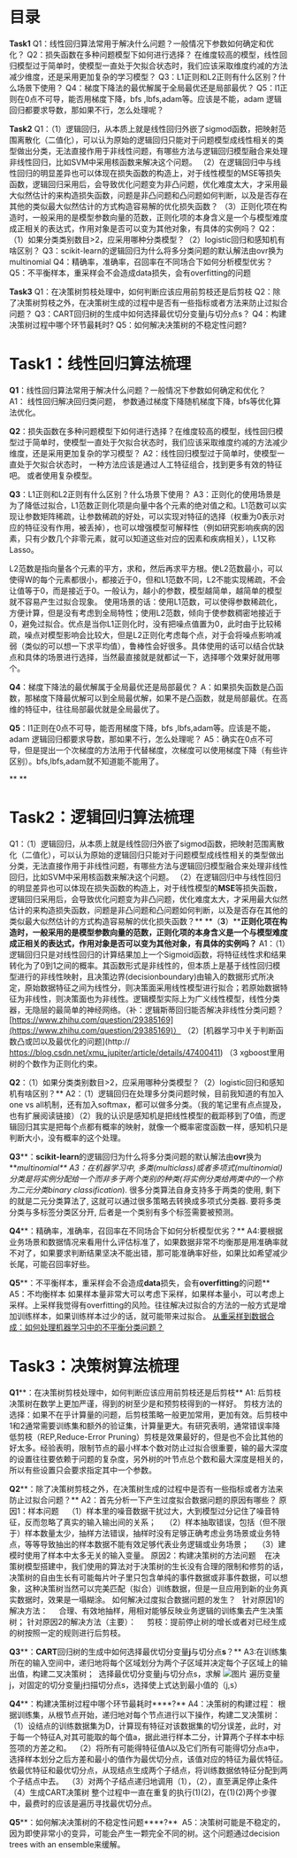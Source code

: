 # 目录
**Task1**
Q1：线性回归算法常用于解决什么问题？一般情况下参数如何确定和优化？
Q2：损失函数在多种问题模型下如何进行选择？ 在维度较高的模型，线性回归模型过于简单时，使模型一直处于欠拟合状态时，我们应该采取维度约减的方法减少维度，还是采用更加复杂的学习模型？
Q3：L1正则和L2正则有什么区别？什么场景下使用？
Q4：梯度下降法的最优解属于全局最优还是局部最优？
Q5：l1正则在0点不可导，能否用梯度下降，bfs ,lbfs,adam等。应该是不能，adam 逻辑回归都要求导数，那如果不行，怎么处理呢？

**Task2**
Q1：（1）逻辑回归，从本质上就是线性回归外嵌了sigmod函数，把映射范围离散化（二值化），可以认为原始的逻辑回归只能对于问题模型成线性相关的类型做出分类，无法直接作用于非线性问题，有哪些方法与逻辑回归模型融合来处理非线性回归，比如SVM中采用核函数来解决这个问题。
（2）在逻辑回归中与线性回归的明显差异也可以体现在损失函数的构造上，对于线性模型的MSE等损失函数，逻辑回归采用后，会导致优化问题变为非凸问题，优化难度太大，才采用最大似然估计的来构造损失函数，问题是非凸问题和凸问题如何判断，以及是否存在其他的类似最大似然估计的方式构造容易解的优化损失函数？
（3）正则化项在构造时，一般采用的是模型参数向量的范数，正则化项的本身含义是一个与模型难度成正相关的表达式，作用对象是否可以变为其他对象，有具体的实例吗？
Q2：（1）如果分类类别数目>2，应采用哪种分类模型？（2）logistic回归和感知机有啥区别？
Q3：scikit-learn的逻辑回归为什么将多分类问题的默认解法由ovr换为multinomial
Q4：精确率，准确率，召回率在不同场合下如何分析模型优劣？
Q5：不平衡样本，重采样会不会造成data损失，会有overfitting的问题

**Task3**
Q1：在决策树剪枝处理中，如何判断应该应用前剪枝还是后剪枝
Q2：除了决策树剪枝之外，在决策树生成的过程中是否有一些指标或者方法来防止过拟合问题？
Q3：CART回归树的生成中如何选择最优切分变量j与切分点s？
Q4：构建决策树过程中哪个环节最耗时?
Q5：如何解决决策树的不稳定性问题?

# Task1：线性回归算法梳理
**Q1**：线性回归算法常用于解决什么问题？一般情况下参数如何确定和优化？
A1： 线性回归解决回归类问题， 参数通过梯度下降随机梯度下降，bfs等优化算法优化。

**Q2**：损失函数在多种问题模型下如何进行选择？在维度较高的模型，线性回归模型过于简单时，使模型一直处于欠拟合状态时，我们应该采取维度约减的方法减少维度，还是采用更加复杂的学习模型？
A2：线性回归模型过于简单时，使模型一直处于欠拟合状态时， 一种方法应该是通过人工特征组合，找到更多有效的特征吧。 或者使用复杂模型。

**Q3**：L1正则和L2正则有什么区别？什么场景下使用？
A3：正则化的使用场景是为了降低过拟合，L1范数正则化项是向量中各个元素的绝对值之和。L1范数可以实现让参数矩阵稀疏，让参数稀疏的好处，可以实现对特征的选择（权重为0表示对应的特征没有作用，被丢掉），也可以增强模型可解释性（例如研究影响疾病的因素，只有少数几个非零元素，就可以知道这些对应的因素和疾病相关），L1又称Lasso。

L2范数是指向量各个元素的平方，求和，然后再求平方根。使L2范数最小，可以使得W的每个元素都很小，都接近于0，但和L1范数不同，L2不能实现稀疏，不会让值等于0，而是接近于0。一般认为，越小的参数，模型越简单，越简单的模型就不容易产生过拟合现象。
使用场景的话：使用L1范数，可以使得参数稀疏化，方便计算，但是没有考虑到全局特性；使用L2范数，倾向于使参数稠密地接近于0，避免过拟合。优点是当你L1正则化时，没有把噪点值置为0，此时由于比较稀疏，噪点对模型影响会比较大，但是L2正则化考虑每个点，对于会将噪点影响减弱（类似的可以想一下求平均值），鲁棒性会好很多。具体使用的话可以结合优缺点和具体的场景进行选择，当然最直接就是就都试一下，选择哪个效果好就用哪个。

**Q4**：梯度下降法的最优解属于全局最优还是局部最优？
A：如果损失函数是凸函数，那梯度下降最优解可以到全局最优解，如果不是凸函数，就是局部最优。在高维的特征中，往往局部最优就是全局最优了。

**Q5**：l1正则在0点不可导，能否用梯度下降，bfs ,lbfs,adam等。应该是不能，adam 逻辑回归都要求导数，那如果不行，怎么处理呢？
A5：确实在0点不可导，但是提出一个次梯度的方法用于代替梯度，次梯度可以使用梯度下降（有些许区别）。bfs,lbfs,adam就不知道能不能用了。

** **
# Task2：逻辑回归算法梳理
Q1：（1）逻辑回归，从本质上就是线性回归外嵌了sigmod函数，把映射范围离散化（二值化），可以认为原始的逻辑回归只能对于问题模型成线性相关的类型做出分类，无法直接作用于非线性问题，有哪些方法与逻辑回归模型融合来处理非线性回归，比如SVM中采用核函数来解决这个问题。
（2）在逻辑回归中与线性回归的明显差异也可以体现在损失函数的构造上，对于线性模型的****MSE****等损失函数，逻辑回归采用后，会导致优化问题变为非凸问题，优化难度太大，才采用最大似然估计的来构造损失函数，问题是非凸问题和凸问题如何判断，以及是否存在其他的类似最大似然估计的方式构造容易解的优化损失函数？**
**（****3****）****正则化项在构造时，一般采用的是模型参数向量的范数，正则化项的本身含义是一个与模型难度成正相关的表达式，作用对象是否可以变为其他对象，有具体的实例吗？**
A1：（1）逻辑回归只是对线性回归的计算结果加上一个Sigmoid函数，将特征线性求和结果转化为了0到1之间的概率。其函数形式是非线性的，但本质上是基于线性回归模型进行的非线性映射，且决策边界(decisionboundary)由输入的数据形式所决定，原始数据特征之间为线性分，则决策面采用线性模型进行拟合；若原始数据特征为非线性，则决策面也为非线性。逻辑模型实际上为广义线性模型，线性分类器，无隐层的最简单的神经网络。（补：逻辑斯蒂回归能否解决非线性分类问题？[https://www.zhihu.com/question/29385169](https://www.zhihu.com/question/29385169)）
（2）[机器学习中关于判断函数凸或凹以及最优化的问题](http:// https://blog.csdn.net/xmu_jupiter/article/details/47400411) 
（3 xgboost里用树的个数作为正则化约束。

**Q2**：（1）如果分类类别数目>2，应采用哪种分类模型？（2）logistic回归和感知机有啥区别？**
A2：（1）逻辑回归在处理多分类问题时候，目前我知道的有加入 one vs all机制，还有加入softmax，都可以做多分类。（我的笔记里有点点提及，也有扩展阅读链接）（2）我的认识是感知机是把线性模型的截距移到了0值，而逻辑回归其实是把每个点都有概率的映射，就像一个概率密度函数一样，感知机只是判断大小，没有概率的这个处理。

**Q3****：****scikit-learn****的逻辑回归为什么将多分类问题的默认解法由****ovr****换为****multinomial**
A3：在机器学习中, 多类(*multiclass*)或者多项式(*multinomial*)分类是将实例分配给一个而非多于两个类别的种类(将实例分类给两类中的一个称为二元分类*binary classification*). 很多分类算法自身支持多于两类的使用, 剩下的就是二元分类算法了, 这就可以通过很多策略去转换成多项式分类器. 要将多类分类与多标签分类区分开, 后者是一个类别有多个标签需要被预测。

**Q4****：精确率，准确率，召回率在不同场合下如何分析模型优劣？**
A4:要根据业务场景和数据情况来看用什么评估标准了，如果数据非常不均衡那是用准确率就不对了，如果要求判断结果坚决不能出错，那可能准确率好些，如果比如希望减少长尾，可能召回率好些。

**Q5****：不平衡样本，重采样会不会造成****data****损失，会有****overfitting****的问题**
A5：不均衡样本 如果样本量非常大可以考虑下采样，如果样本量小，可以考虑上采样。上采样我觉得有overfitting的风险。往往解决过拟合的方法的一般方式是增加训练样本，如果训练样本过少的话，就可能带来过拟合。
[从重采样到数据合成：如何处理机器学习中的不平衡分类问题？](https://www.cnblogs.com/huanjing/p/6789731.html) 

# Task3：决策树算法梳理
**Q1****：在决策树剪枝处理中，如何判断应该应用前剪枝还是后剪枝**
A1: 后剪枝决策树在数学上更加严谨，得到的树至少是和预剪枝得到的一样好。
剪枝方法的选择：如果不在乎计算量的问题，后剪枝策略一般更加常用，更加有效。后剪枝中1和2通常需要训练集和额外的验证集，计算量更大。有研究表明，通常错误率降低剪枝（REP,Reduce-Error Pruning）剪枝是效果最好的，但是也不会比其他的好太多。经验表明，限制节点的最小样本个数对防止过拟合很重要，输的最大深度的设置往往要依赖于问题的复杂度，另外树的叶节点总个数和最大深度是相关的，所以有些设置只会要求指定其中一个参数。

**Q2****：除了决策树剪枝之外，在决策树生成的过程中是否有一些指标或者方法来防止过拟合问题？**
A2：首先分析一下产生过度拟合数据问题的原因有哪些？
原因1：样本问题
   （1）样本里的噪音数据干扰过大，大到模型过分记住了噪音特征，反而忽略了真实的输入输出间的关系；
   （2）样本抽取错误，包括（但不限于）样本数量太少，抽样方法错误，抽样时没有足够正确考虑业务场景或业务特点，等等导致抽出的样本数据不能有效足够代表业务逻辑或业务场景；
   （3）建模时使用了样本中太多无关的输入变量。
原因2：构建决策树的方法问题
   在决策树模型搭建中，我们使用的算法对于决策树的生长没有合理的限制和修剪的话，决策树的自由生长有可能每片叶子里只包含单纯的事件数据或非事件数据，可以想象，这种决策树当然可以完美匹配（拟合）训练数据，但是一旦应用到新的业务真实数据时，效果是一塌糊涂。
如何解决过度拟合数据问题的发生？  
针对原因1的解决方法：
    合理、有效地抽样，用相对能够反映业务逻辑的训练集去产生决策树；
针对原因2的解决方法（主要）：
    剪枝：提前停止树的增长或者对已经生成的树按照一定的规则进行后剪枝。

**Q3****：****CART****回归树的生成中如何选择最优切分变量****j****与切分点****s****？**
A3:在训练集所在的输入空间中，递归地将每个区域划分为两个子区域并决定每个子区域上的输出值，构建二叉决策树； 
选择最优切分变量j与切分点s，求解 ![图片](https://uploader.shimo.im/f/t1k5dm5BKqoBxABl.png!thumbnail)
遍历变量j，对固定的切分变量j扫描切分点s，选择使上式达到最小值的（j,s） 

**Q4****：构建决策树过程中哪个环节最耗时****?**
A4：决策树的构建过程：
根据训练集，从根节点开始，递归地对每个节点进行以下操作，构建二叉决策树： 
（1）设结点的训练数据集为D，计算现有特征对该数据集的切分误差，此时，对于每一个特征A,对其可能取的每个值a，据此进行样本二分，计算两个子样本中标签项的方差之和。 
（2）将所有可能得特征值A以及它们所有可能得切分点a中，选择样本划分之后方差和最小的值作为最优切分点，该值对应的特征为最优特征。依最优特征和最优切分点，从现结点生成两个子结点，将训练数据依特征分配到两个子结点中去。 
（3）对两个子结点递归地调用（1），（2），直至满足停止条件 
（4）生成CART决策树
整个过程中一直在重复的执行(1)(2)，在(1)(2)两个步骤中，最费时的应该是遍历寻找最优切分点。

**Q5****：如何解决决策树的不稳定性问题****?**
 A5：决策树可能是不稳定的，因为即使非常小的变异，可能会产生一颗完全不同的树。这个问题通过decision trees with an ensemble来缓解。




